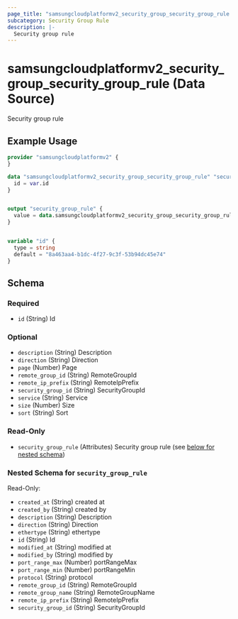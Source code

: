 ```yaml
---
page_title: "samsungcloudplatformv2_security_group_security_group_rule Data Source - samsungcloudplatformv2"
subcategory: Security Group Rule
description: |-
  Security group rule
---
```


# samsungcloudplatformv2_security_group_security_group_rule (Data Source)

Security group rule

## Example Usage

```terraform
provider "samsungcloudplatformv2" {
}

data "samsungcloudplatformv2_security_group_security_group_rule" "securitygrouprule" {
  id = var.id
}


output "security_group_rule" {
  value = data.samsungcloudplatformv2_security_group_security_group_rule.securitygrouprule.security_group_rule
}


variable "id" {
  type = string
  default = "8a463aa4-b1dc-4f27-9c3f-53b94dc45e74"
}
```

<!-- schema generated by tfplugindocs -->
## Schema

### Required

- `id` (String) Id

### Optional

- `description` (String) Description
- `direction` (String) Direction
- `page` (Number) Page
- `remote_group_id` (String) RemoteGroupId
- `remote_ip_prefix` (String) RemoteIpPrefix
- `security_group_id` (String) SecurityGroupId
- `service` (String) Service
- `size` (Number) Size
- `sort` (String) Sort

### Read-Only

- `security_group_rule` (Attributes) Security group rule (see [below for nested schema](#nestedatt--security_group_rule))

<a id="nestedatt--security_group_rule"></a>
### Nested Schema for `security_group_rule`

Read-Only:

- `created_at` (String) created at
- `created_by` (String) created by
- `description` (String) Description
- `direction` (String) Direction
- `ethertype` (String) ethertype
- `id` (String) Id
- `modified_at` (String) modified at
- `modified_by` (String) modified by
- `port_range_max` (Number) portRangeMax
- `port_range_min` (Number) portRangeMin
- `protocol` (String) protocol
- `remote_group_id` (String) RemoteGroupId
- `remote_group_name` (String) RemoteGroupName
- `remote_ip_prefix` (String) RemoteIpPrefix
- `security_group_id` (String) SecurityGroupId